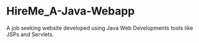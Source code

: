 # HireMe_A-Java-Webapp
A job seeking website developed using Java Web Developments tools like JSPs and Servlets.
